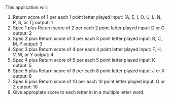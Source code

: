 This application will:
1. Return score of 1 per each 1 point letter played
  input: [A, E, I, O, U, L, N, R, S, or T]
  output: 1
2. Spec 1 plus Return score of 2 per each 2 point letter played
  input: D or G
  output: 2
3. Spec 2 plus Return score of 3 per each 3 point letter played
  input: B, C, M, P
  output: 3
4. Spec 3 plus Return score of 4 per each 4 point letter played
  input: F, H, V, W, or Y
  output: 4
5. Spec 4 plus Return score of 5 per each 5 point letter played
  input: K
  output: 5
6. Spec 5 plus Return score of 8 per each 8 point letter played
  input: J or X
  output: 8
7. Spec 6 plus Return score of 10 per each 10 point letter played
  input: Q or Z
  output: 10
8. Give appropiate score to each letter in in a multiple letter word.

